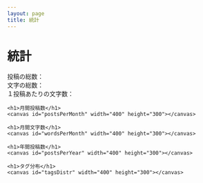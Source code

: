 ```yaml
---
layout: page
title: 統計
---
```

<script src="https://cdnjs.cloudflare.com/ajax/libs/Chart.js/2.7.2/Chart.min.js"></script>
<script src="https://cdnjs.cloudflare.com/ajax/libs/randomcolor/0.5.2/randomColor.min.js"></script>

<div class="page-content wc-container">
	<h1>統計</h1>
	<div id="total-posts">投稿の総数：</div>
	<div id="total-words">文字の総数：</div>
	<div id="words-per-post">１投稿あたりの文字数：</div>

	<h1>月間投稿数</h1>
	<canvas id="postsPerMonth" width="400" height="300"></canvas>

	<h1>月間文字数</h1>
	<canvas id="wordsPerMonth" width="400" height="300"></canvas>

	<h1>年間投稿数</h1>
	<canvas id="postsPerYear" width="400" height="300"></canvas>

	<h1>タグ分布</h1>
	<canvas id="tagsDistr" width="400" height="300"></canvas>
</div>

<script>
    var accentColor = "#3CA2A2";

    var datePostsWords = [
        {% for post in site.posts %}
            {
                "t":"{{post.date | date: '%Y-%-m'}}",
                "year":"{{post.date | date: '%Y'}}",
                "x":1,
                "y":{{ post.content | number_of_words }}
            },
        {% endfor %}
    ];

    var sy = "{{ site.posts.last.date | date: '%Y'}}",
        ey = "{{ site.posts.first.date | date: '%Y'}}";

    var datePostsWordsZeros = [];
    for (var i = parseInt(sy); i <= parseInt(ey); i++) {
        for (var j = 1; j < 13; j++) {
            datePostsWordsZeros.push({"t": '' + i + "-" + j, "x": 0, "y": 0});
        }
    }

    var datePostsWords = datePostsWordsZeros.concat(datePostsWords);

    var postsPerMonth = datePostsWords.reduce((p, c) => {
        var name = c.t;
        if (!p.hasOwnProperty(name)) {
            p[name] = 0;
        }
        p[name] = p[name] + c.x;
        return p;
    }, {});

    var postsPerYear = datePostsWords.reduce((p, c) => {
        if (c.year === undefined)
            return p;
        var name = c.year;
        if (!p.hasOwnProperty(name)) {
            p[name] = 0;
        }
        p[name] = p[name] + c.x;
        return p;
    }, {});

    var wordsPerMonth = datePostsWords.reduce((p, c) => {
        var name = c.t;
        if (!p.hasOwnProperty(name)) {
            p[name] = 0;
        }
        p[name] = p[name] + c.y;
        return p;
    }, {});


    var postsPerMonthCtx = document.getElementById("postsPerMonth").getContext('2d');
    var postsPerMonthChart = new Chart(postsPerMonthCtx, {
        type: 'bar',
        data: {
            labels: Object.keys(postsPerMonth),
            datasets: [{
                label: 'Post(s)',
                data: Object.values(postsPerMonth),
                backgroundColor: accentColor,
                borderWidth: 1
            }],
        },
        options: {
            scales: {
                xAxes: [{
                    categoryPercentage: 1.0,
                    barPercentage: 1.0
                }]
            }
        }
    });

    var wordsPerMonthCtx = document.getElementById("wordsPerMonth").getContext('2d');
    var wordsPerMonthChart = new Chart(wordsPerMonthCtx, {
        type: 'bar',
        data: {
            labels: Object.keys(wordsPerMonth),
            datasets: [{
                label: 'Number of words',
                data: Object.values(wordsPerMonth),
                backgroundColor: accentColor,
                borderWidth: 1
            }],
        },
        options: {
            scales: {
                xAxes: [{
                    categoryPercentage: 1.0,
                    barPercentage: 1.0
                }]
            }
        }
    });


    var postsPerYearCtx = document.getElementById("postsPerYear").getContext('2d');
    var postsPerYearChart = new Chart(postsPerYearCtx, {
        type: 'bar',
        data: {
            labels: Object.keys(postsPerYear),
            datasets: [{
                label: 'Number of words',
                data: Object.values(postsPerYear),
                backgroundColor: accentColor,
                borderWidth: 1
            }],
        },
        options: {
            scales: {
                xAxes: [{
                    categoryPercentage: 1.0,
                    barPercentage: 1.0
                }]
            }
        }
    });

    {% capture tags %}
        {% for tag in site.tags %}
            {{ tag[1].size | plus: 1000 }}#{{ tag[0] }}#{{ tag[1].size }}/
        {% endfor %}
    {% endcapture %}
    {% assign sortedtags = tags | split:'/' | sort %}

    var pieLabels = [
        {% for tag in sortedtags reversed %}
            {% assign tagitems = tag | split: '#' %}
            {% for tag in tags %} "{{ tagitems[1] }}", {% endfor %}
        {% endfor %}
    ];

    var pieData = [
        {% for tag in sortedtags reversed %}
            {% assign tagitems = tag | split: '#' %}
            {% for tag in tags %} {{ tagitems[2]}}, {% endfor %}
        {% endfor %}
    ];

    var tagsDistrCtx = document.getElementById("tagsDistr").getContext('2d');
    var tagsDistrChart = new Chart(tagsDistrCtx,{
        type: 'pie',
        data: {
            labels: pieLabels,
            datasets: [{
                label: "tag",
                data: pieData,
                borderColor: "#aaa",
                backgroundColor: randomColor({
                    count: pieData.length,
                    hue: accentColor,
                    luminosity: 'dark',
                })
            }],
        },
        options: {
            responsive: true,
        }
    });
</script>

<script>
    var totalWords = [
        {% for post in site.posts %}
            {{ post.content | number_of_words }},
        {% endfor %}
    ].reduce((a, b) => a + b, 0);
    var totalPosts = {{ site.posts.size }};

    function concatBoldTextToELement(id, text) {
        var abvgd = document.createElement('b');
        abvgd.innerText = ' ' + text;
        document.getElementById(id).appendChild(abvgd);
    }

    concatBoldTextToELement('total-words', totalWords);
    concatBoldTextToELement('total-posts', totalPosts);
    concatBoldTextToELement('words-per-post', totalWords / totalPosts);

</script>
